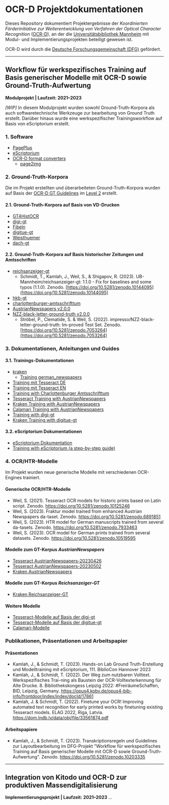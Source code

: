 # OCR-D Projektdokumentationen

Dieses Repository dokumentiert Projektergebnisse der _Koordinierten Förderinitiative zur Weiterentwicklung von Verfahren der Optical Character Recognition_ ([OCR-D](https://ocr-d.de/)), an der die [Universitätsbibliothek Mannheim](https://www.bib.uni-mannheim.de/) mit  Modul- und Implementierungsprojekten beteiligt gewesen ist. 

OCR-D wird durch die [Deutsche Forschungsgemeinschaft (DFG)](https://www.dfg.de/) gefördert.

-------------------------

## Workflow für werk­spezifisches Training auf Basis generischer Modelle mit OCR-D sowie Ground-Truth-Aufwertung
**Modulprojekt | Laufzeit: 2021–2023**

*[WIP]* In diesem Modulprojekt wurden sowohl Ground-Truth-Korpora als auch softwaretechnische Werkzeuge zur bearbeitung von Ground Truth erstellt. Darüber hinaus wurde eine werkspezifischer Trainingsworkflow auf Basis von eScriptorium erstellt.

### 1. Software
- [PagePlus](https://github.com/UB-Mannheim/PagePlus)
- [eScriptorium](https://github.com/UB-Mannheim/eScriptorium)
- [OCR-D format converters](https://github.com/OCR-D/format-converters/)
  - [page2img](https://github.com/OCR-D/format-converters/blob/master/page2img.py)

### 2. Ground-Truth-Korpora
Die im Projekt erstellten und überarbeiteten Ground-Truth-Korpora wurden auf Basis der [OCR-D GT Guidelines](https://ocr-d.de/de/gt-guidelines/trans/) im [Level 2](https://ocr-d.de/de/gt-guidelines/trans/level_2_2.html) erstellt.

#### 2.1. Ground-Truth-Korpora auf Basis von VD-Drucken
- [GT4HistOCR](https://code.bib.uni-mannheim.de/ocr-d/GT4HistOCR)
- [digi-gt](https://github.com/UB-Mannheim/digi-gt)
- [Fibeln](https://github.com/UB-Mannheim/Fibeln)
- [digitue-gt](https://github.com/UB-Mannheim/digitue-gt)
- [Weisthuemer](https://github.com/UB-Mannheim/Weisthuemer)
- [dach-gt](https://github.com/UB-Mannheim/dach-gt)

#### 2.2. Ground-Truth-Korpora auf Basis historischer Zeitungen und Amtsschriften
- [reichsanzeiger-gt](https://github.com/UB-Mannheim/reichsanzeiger-gt)
  - Schmidt, T., Kamlah, J., Weil, S., & Shigapov, R. (2023). UB-Mannheim/reichsanzeiger-gt: 1.1.0 - Fix for baselines and some typos (1.1.0). Zenodo. [https://doi.org/10.5281/zenodo.10144095](https://doi.org/10.5281/zenodo.10144095)
- [hkb-gt](https://github.com/UB-Mannheim/hkb-gt)
- [charlottenburger-amtsschrifttum](https://github.com/UB-Mannheim/charlottenburger-amtsschrifttum)
- [AustrianNewspapers v2.0.0](https://github.com/UB-Mannheim/AustrianNewspapers)
- [NZZ-black-letter-ground-truth v2.0.0](https://github.com/UB-Mannheim/NZZ-black-letter-ground-truth)
  - Ströbel, P., Clematide, S. & Weil, S. (2022). impresso/NZZ-black-letter-ground-truth: Im-proved Test Set. Zenodo. [https://doi.org/10.5281/zenodo.7053264](https://doi.org/10.5281/zenodo.7053264)

### 3. Dokumentationen, Anleitungen und Guides
#### 3.1. Trainings-Dokumentationen 
- [kraken](https://github.com/UB-Mannheim/kraken/)
  - [Training german_newspapers](https://github.com/UB-Mannheim/kraken/wiki/Training-German-Newspapers)
- [Training mit Tesseract DE](https://github.com/th-schmidt/docs4training-ocr/blob/main/Training-mit-Tesseract.md)
- [Training mit Tesseract EN](https://github.com/th-schmidt/training-with-tesseract/blob/main/Training-with-Tesseract.md)
- [Training with Charlottenburger Amtsschrifttum](https://github.com/UB-Mannheim/charlottenburger-amtsschrifttum/wiki/Work-specific-training-with-Charlottenburger-Amtsschrifttum)
- [Tesseract Training with AustrianNewspapers](https://github.com/UB-Mannheim/AustrianNewspapers/wiki/Training-with-Tesseract)
- [Kraken Training with AustrianNewspapers](https://github.com/UB-Mannheim/AustrianNewspapers/wiki/Training-with-Kraken)
- [Calamari Training with AustrianNewspapers](https://github.com/UB-Mannheim/AustrianNewspapers/wiki/Training-with-Calamari)
- [Training with digi-gt](https://github.com/UB-Mannheim/digi-gt/wiki/Training)
- [Kraken Training with digitue-gt](https://github.com/UB-Mannheim/digitue-gt/wiki/Training-with-Kraken)

#### 3.2. eScriptorium Dokumentationen
- [eScriptorium Dokumentation](https://github.com/UB-Mannheim/eScriptorium_Dokumentation/)
- [Training with eScriptorium (a step-by-step guide)](https://github.com/UB-Mannheim/eScriptorium_Dokumentation/blob/main/Training-with-eScriptorium.md)

### 4. OCR/HTR-Modelle
Im Projekt wurden neue generische Modelle mit verschiedenen OCR-Engines trainiert.

#### Generische OCR/HTR-Modelle
- Weil, S. (2021). Tesseract OCR models for historic prints based on Latin script.
Zenodo. https://doi.org/10.5281/zenodo.10125246
- Weil, S. (2023). Fraktur model trained from enhanced Austrian Newspapers da-taset.
Zenodo. https://doi.org/10.5281/zenodo.6891851
- Weil, S. (2023). HTR model for German manuscripts trained from several da-tasets.
Zenodo. https://doi.org/10.5281/zenodo.7933463
- Weil, S. (2023). OCR model for German prints trained from several datasets.
Zenodo. https://doi.org/10.5281/zenodo.10519595

#### Modelle zum GT-Korpus *AustrianNewspapers*
- [Tesseract AustrianNewspapers-20230426](https://ub-backup.bib.uni-mannheim.de/~stweil/tesstrain/calamari/AustrianNewspapers-20230426/)
- [Tesseract AustrianNewspapers-20230502](https://ub-backup.bib.uni-mannheim.de/~stweil/tesstrain/tesseract/austriannewspapers/20230502/)
- [Kraken AustrianNewspapers](https://ub-backup.bib.uni-mannheim.de/~stweil/tesstrain/kraken/austriannewspapers/)

#### Modelle zum GT-Korpus *Reichsanzeiger-GT*
- [Kraken Reichsanzeiger-GT](https://ub-backup.bib.uni-mannheim.de/~stweil/tesstrain/kraken/reichsanzeiger-gt/)

#### Weitere Modelle
- [Tesseract-Modelle auf Basis der digi-gt](https://ub-backup.bib.uni-mannheim.de/~stweil/tesstrain/kraken/digi-gt/)
- [Tesseract-Modelle auf Basis der digitue-gt](https://ub-backup.bib.uni-mannheim.de/~stweil/tesstrain/kraken/digitue-gt/)
- [Calamari-Modelle](https://ub-backup.bib.uni-mannheim.de/~stweil/tesstrain/calamari/)

### Publikationen, Präsentationen und Arbeitspapier
#### Präsentationen
- Kamlah, J., & Schmidt, T. (2023). Hands-on Lab Ground Truth-Erstellung und Modelltraining mit eScriptorium, 111. BiblioCon Hannover 2023
- Kamlah, J., & Schmidt, T. (2022). Der Weg zum nutzbaren Volltext. Werkspezifisches Trai-ning als Baustein der OCR-Volltexterkennung für Alte Drucke. 8. Bibliothekskongess Leipzig 2022: #FreiräumeSchaffen, BID, Leipzig, Germany. https://opus4.kobv.de/opus4-bib-info/frontdoor/index/index/docId/17861
- Kamlah, J. & Schmidt, T. (2022). Finetune your OCR! Improving automated text recognition for early printed works by finetuning existing Tesseract models. ELAG 2022, Riga, Latvia. https://dom.lndb.lv/data/obj/file/33561874.pdf

#### Arbeitspapiere
- Kamlah, J., & Schmidt, T. (2023). Transkriptionsregeln und Guidelines zur Layoutbearbeitung im DFG-Projekt "Workflow für werkspezifisches Training auf Basis generischer Modelle mit OCR-D sowie Ground-Truth-Aufwertung". Zenodo. https://doi.org/10.5281/zenodo.10203335

-------------------------

## Integration von Kitodo und OCR-D zur produktiven Massendigitalisierung
**Implementierungsprojekt | Laufzeit: 2021–2023**
...
